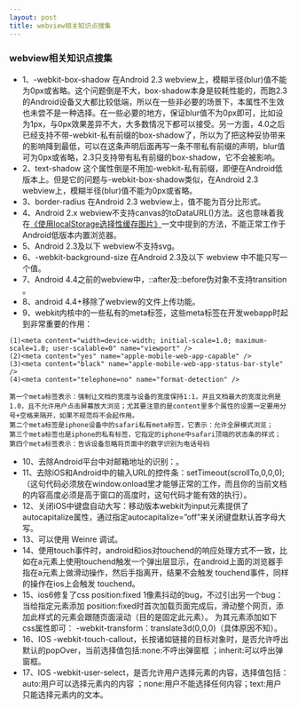 ```yaml
---
layout: post
title: webview相关知识点搜集
---
```


### webview相关知识点搜集

* 1、-webkit-box-shadow 在Android 2.3 webview上，模糊半径(blur)值不能为0px或省略。这个问题倒是不大，box-shadow本身是较耗性能的，而跑2.3的Android设备又大都比较低端，所以在一些非必要的场景下，本属性不生效也未尝不是一种选择。在一些必要的地方，保证blur值不为0px即可，比如设为1px，与0px效果差异不大，大多数情况下都可以接受。另一方面，4.0之后已经支持不带-webkit-私有前缀的box-shadow了，所以为了把这种妥协带来的影响降到最低，可以在这条声明后面再写一条不带私有前缀的声明，blur值可为0px或省略，2.3只支持带有私有前缀的box-shadow，它不会被影响。
* 2、text-shadow 这个属性倒是不用加-webkit-私有前缀，即便在Android低版本上。但是它的问题与-webkit-box-shadow类似，在Android 2.3 webview上，模糊半径(blur)值不能为0px或省略。
* 3、border-radius 在Android 2.3 webview上，值不能为百分比形式。
* 4、Android 2.x webview不支持canvas的toDataURL()方法。这也意味着我在[《使用localStorage选择性缓存图片》](http://www.ifrans.cn/image-cache-based-on-localstorage/)一文中提到的方法，不能正常工作于Android低版本内置浏览器。
* 5、Android 2.3及以下 webview不支持svg。
* 6、-webkit-background-size 在Android 2.3及以下 webview 中不能只写一个值。
* 7、Android 4.4之前的webview中，::after及::before伪对象不支持transition 。
* 8、android 4.4+移除了webview的文件上传功能。
* 9、webkit内核中的一些私有的meta标签，这些meta标签在开发webapp时起到非常重要的作用：
```
(1)<meta content="width=device-width; initial-scale=1.0; maximum-scale=1.0; user-scalable=0" name="viewport" />
(2)<meta content="yes" name="apple-mobile-web-app-capable" />
(3)<meta content="black" name="apple-mobile-web-app-status-bar-style" />
(4)<meta content="telephone=no" name="format-detection" />

第一个meta标签表示：强制让文档的宽度与设备的宽度保持1:1，并且文档最大的宽度比例是1.0，且不允许用户点击屏幕放大浏览；尤其要注意的是content里多个属性的设置一定要用分号+空格来隔开，如果不规范将不会起作用。
第二个meta标签是iphone设备中的safari私有meta标签，它表示：允许全屏模式浏览；
第三个meta标签也是iphone的私有标签，它指定的iphone中safari顶端的状态条的样式；
第四个meta标签表示：告诉设备忽略将页面中的数字识别为电话号码
```
* 10、去除Android平台中对邮箱地址的识别：<meta content="email=no" name="format-detection" />。
* 11、去除iOS和Android中的输入URL的控件条：setTimeout(scrollTo,0,0,0);（这句代码必须放在window.onload里才能够正常的工作，而且你的当前文档的内容高度必须是高于窗口的高度时，这句代码才能有效的执行）。
* 12、关闭iOS中键盘自动大写：移动版本webkit为input元素提供了autocapitalize属性，通过指定autocapitalize=”off”来关闭键盘默认首字母大写。
* 13、可以使用 Weinre 调试。
* 14、使用touch事件时，android和ios对touchend的响应处理方式不一致，比如在a元素上使用touchend触发一个弹出层显示，在android上面的浏览器手指在a元素上做滑动操作，然后手指离开，结果不会触发 touchend事件，同样的操作在ios上会触发 touchend。
* 15、ios6修复了css position:fixed 1像素抖动的bug，不过引出另一个bug：当给指定元素添加 position:fixed时首次加载页面完成后，滑动整个网页，添加此样式的元素会跟随页面滚动（目的是固定此元素）。
为其元素添加如下css属性即可：
-webkit-transform：translate3d(0,0,0)（具体原因不知）。
* 16、IOS -webkit-touch-callout，长按诸如链接的目标对象时，是否允许呼出默认的popOver，当前选择值包括:none:不呼出弹窗框 ；inherit:可以呼出弹窗框。
* 17、IOS -webkit-user-select，是否允许用户选择元素的内容，选择值包括：auto:用户可以选择元素内的内容 ；none:用户不能选择任何内容；text:用户只能选择元素内的文本。